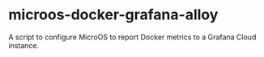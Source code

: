 # microos-docker-grafana-alloy
A script to configure MicroOS to report Docker metrics to a Grafana Cloud instance.
